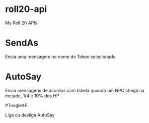 # roll20-api
My Roll 20 APIs

# SendAs

Envia uma mensagem no nome do Token selecionado

# AutoSay

Envia mensagens de acordos com tabela quando um NPC chega na metade, 1/4 e 10% dos HP

#ToogleXF

Liga ou desliga AutoSay


